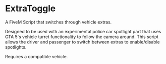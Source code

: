 # ExtraToggle
A FiveM Script that switches through vehicle extras.

Designed to be used with an experimental police car spotlight part that uses GTA 5's vehicle turret functionality to follow the camera around. This script allows the driver and passenger to switch between extras to enable/disable spotlights. 

Requires a compatible vehicle.
